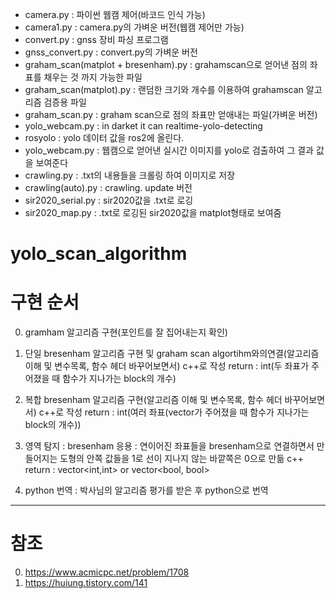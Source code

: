 
* camera.py : 파이썬 웹캠 제어(바코드 인식 가능)
* camera1.py : camera.py의 가벼운 버전(웹캠 제어만 가능)
* convert.py : gnss 장비 파싱 프로그램
* gnss_convert.py : convert.py의 가벼운 버전
* graham_scan(matplot + bresenham).py : grahamscan으로 얻어낸 점의 좌표를 채우는 것 까지 가능한 파일
* graham_scan(matplot).py : 랜덤한 크기와 개수를 이용하여 grahamscan 알고리즘 검증용 파일
* graham_scan.py : graham scan으로 점의 좌표만 얻애내는 파일(가벼운 버전)
* yolo_webcam.py : in darket it can realtime-yolo-detecting
* rosyolo : yolo 데이터 값을 ros2에 올린다.
* yolo_webcam.py : 웹캠으로 얻어낸 실시간 이미지를 yolo로 검출하여 그 결과 값을 보여준다
* crawling.py : .txt의 내용들을 크롤링 하여 이미지로 저장
* crawling(auto).py : crawling. update 버전
* sir2020_serial.py : sir2020값을 .txt로 로깅 
* sir2020_map.py : .txt로 로깅된 sir2020값을 matplot형태로 보여줌

# yolo_scan_algorithm

# 구현 순서

0. gramham 알고리즘 구현(포인트를 잘 집어내는지 확인)

1. 단일 bresenham 알고리즘 구현 및 graham scan algortihm와의연결(알고리즘 이해 및 변수목록, 함수 헤더 바꾸어보면서) c++로 작성
return : int(두 좌표가 주어졌을 때 함수가 지나가는 block의 개수)

2. 복합 bresenham 알고리즘 구현(알고리즘 이해 및 변수목록, 함수 헤더 바꾸어보면서) c++로 작성
return : int(여러 좌표(vector<int>가 주어졌을 때 함수가 지나가는 block의 개수))

3. 영역 탐지 : bresenham 응용 : 연이어진 좌표들을 bresenham으로 연결하면서 만들어지는 도형의 안쪽 값들을 1로 선이 지나지
않는 바깥쪽은 0으로 만듦 c++
return : vector<int,int> or vector<bool, bool>

4. python 번역 : 박사님의 알고리즘 평가를 받은 후 python으로 번역

------------------------------------------------------------------

# 참조

0. https://www.acmicpc.net/problem/1708
0. https://huiung.tistory.com/141
